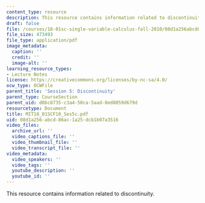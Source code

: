 ```yaml
---
content_type: resource
description: This resource contains information related to discontinuity.
draft: false
file: /courses/18-01sc-single-variable-calculus-fall-2010/08d1a256abcd86ac1a25dcb1b07a3516_MIT18_01SCF10_Ses5c.pdf
file_size: 473493
file_type: application/pdf
image_metadata:
  caption: ''
  credit: ''
  image-alt: ''
learning_resource_types:
- Lecture Notes
license: https://creativecommons.org/licenses/by-nc-sa/4.0/
ocw_type: OCWFile
parent_title: 'Session 5: Discontinuity'
parent_type: CourseSection
parent_uid: d0bc8735-c3a4-50ca-5aad-8ed8059d679d
resourcetype: Document
title: MIT18_01SCF10_Ses5c.pdf
uid: 08d1a256-abcd-86ac-1a25-dcb1b07a3516
video_files:
  archive_url: ''
  video_captions_file: ''
  video_thumbnail_file: ''
  video_transcript_file: ''
video_metadata:
  video_speakers: ''
  video_tags: ''
  youtube_description: ''
  youtube_id: ''
---
```

This resource contains information related to discontinuity.